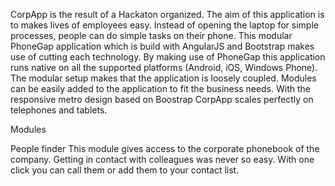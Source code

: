 CorpApp is the result of a Hackaton organized. The aim of this application is to makes lives of employees easy. Instead of opening the laptop for simple processes, people can do simple tasks on their phone. This modular PhoneGap application which is build with AngularJS and Bootstrap makes use of cutting each technology. By making use of PhoneGap this application runs native on all the supported platforms (Android, iOS, Windows Phone). The modular setup makes that the application is loosely coupled. Modules can be easily added to the application to fit the business needs. With the responsive metro design based on Boostrap CorpApp scales perfectly on telephones and tablets.

Modules

People finder
This module gives access to the corporate phonebook of the company. Getting in contact with colleagues was never so easy. With one click you can call them or add them to your contact list.

